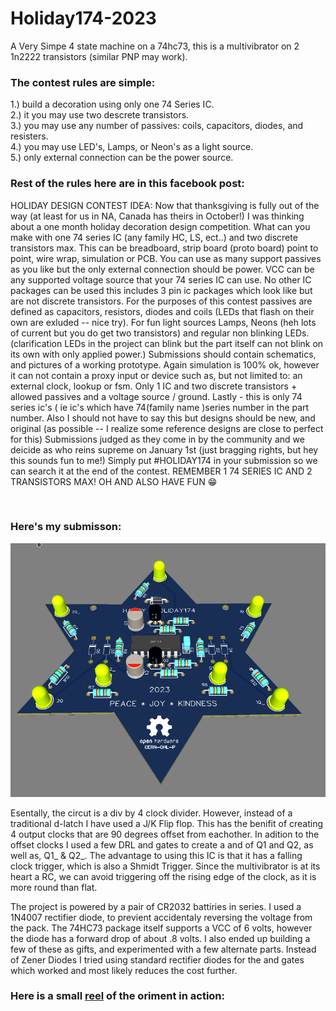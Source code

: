 # Holiday174-2023

A Very Simpe 4 state machine on a 74hc73, this is a multivibrator on 2 1n2222 transistors (similar PNP may work).  

<h3>The contest rules are simple:</h3>
 
 1.) build a decoration using only one 74 Series IC.<BR>
 2.) it you may use two descrete transistors.<BR>
 3.) you may use any number of passives: coils, capacitors, diodes, and resisters. <BR>
 4.) you may use LED's, Lamps, or Neon's as a light source.<BR>
 5.) only external connection can be the power source.<BR>
 

 <h3>Rest of the rules here are in this facebook post:</h3> 
<P>
   HOLIDAY DESIGN CONTEST IDEA: Now that thanksgiving is fully out of the way (at least for us in NA, Canada has theirs in October!) I was thinking about a one month holiday decoration design competition. What can you make with one 74 series IC (any family HC, LS, ect..) and two discrete transistors max. This can be breadboard, strip board (proto board) point to point, wire wrap, simulation or PCB.  You can use as many support passives as you like but the only external connection should be power. VCC can be any supported voltage source that your 74 series IC can use. No other IC packages can be used this includes 3 pin ic packages which look like but are not discrete transistors. For the purposes of this contest passives are defined as capacitors, resistors, diodes and coils (LEDs that flash on their own are exluded -- nice try).  For fun light sources Lamps, Neons (heh lots of current but you do get two transistors) and regular non blinking LEDs.(clarification LEDs in the project can blink but the part itself can not blink on its own with only applied power.) Submissions should contain schematics, and pictures of a working prototype. Again simulation is 100%  ok, however it can not contain a proxy input or device such as, but not limited to: an external clock, lookup or fsm. Only 1 IC and two discrete transistors + allowed passives and a voltage source / ground.  Lastly - this is only 74 series ic's ( ie ic's which have 74(family name )series number in the part number. Also I should not have to say this but designs should be new, and original (as possible -- I realize some reference designs are close to perfect for this) Submissions judged as they come in by the community and we deicide as who reins supreme on January 1st (just bragging rights, but hey this sounds fun to me!)  Simply put #HOLIDAY174 in your submission so we can search it at the end of the contest.   REMEMBER 1 74 SERIES IC AND 2 TRANSISTORS MAX! OH AND ALSO HAVE FUN 😁
</P>
<br>
<h3>Here's my submisson:</h3>
<img src="3D TOP.png">

<P>Esentally, the circut is a div by 4 clock divider.  However, instead of a traditional d-latch I have used a J/K Flip flop.  This has the benifit of creating 4 output clocks that are 90 degrees offset from eachother. In adition to the offset clocks I used a few DRL and gates to create a and of Q1 and Q2, as well as, Q1_ & Q2_. The advantage to using this IC is that it has a falling clock trigger, which is also a Shmidt Trigger. Since the multivibrator is at its heart a RC, we can avoid triggering off the rising edge of the clock, as it is more round than flat. </P>

<P>The project is powered by a pair of CR2032 battiries in series.  I used a 1N4007 rectifier diode, to previent accidentaly reversing the voltage from the pack.  The 74HC73 package itself supports a VCC of 6 volts, however the diode has a forward drop of about .8 volts. I also ended up building a few of these as gifts, and experimented with a few alternate parts.  Instead of Zener Diodes I tried using standard rectifier diodes for the and gates which worked and most likely reduces the cost further.</P>

<h3>Here is a small <a href="https://www.facebook.com/1557231165/videos/1525780231489265/" target="_blank" rel="noopener noreferrer">reel</a> of the oriment in action:</h3>


 
